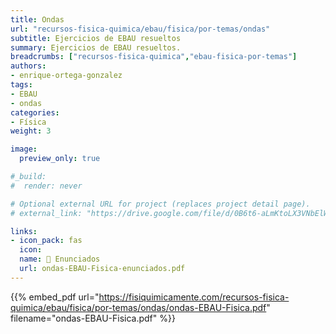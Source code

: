```yaml
---
title: Ondas
url: "recursos-fisica-quimica/ebau/fisica/por-temas/ondas"
subtitle: Ejercicios de EBAU resueltos
summary: Ejercicios de EBAU resueltos.
breadcrumbs: ["recursos-fisica-quimica","ebau-fisica-por-temas"]
authors:
- enrique-ortega-gonzalez
tags:
- EBAU
- ondas
categories:
- Física
weight: 3

image:
  preview_only: true

#_build:
#  render: never

# Optional external URL for project (replaces project detail page).
# external_link: "https://drive.google.com/file/d/0B6t6-aLmKtoLX3VNbElWUHhHdGM/view"

links:
- icon_pack: fas
  icon:
  name: 📝 Enunciados
  url: ondas-EBAU-Fisica-enunciados.pdf
---
```


{{% embed_pdf url="https://fisiquimicamente.com/recursos-fisica-quimica/ebau/fisica/por-temas/ondas/ondas-EBAU-Fisica.pdf" filename="ondas-EBAU-Fisica.pdf" %}}